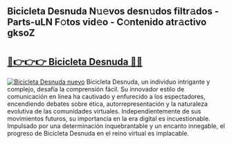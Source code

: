 ## Bicicleta Desnuda N𝚞𝚎vos desn𝚞dos filtr𝚊dos - Parts-uLN F𝚘tos vid𝚎o - C𝚘ntenido atr𝚊ctivo gksoZ

# <h2><a href="http://mbati9.tromn.icu/?c=Bicicleta+Desnuda">🔗👉👉👉 Bicicleta Desnuda 🔗🔗</a></h2>

[![Bicicleta Desnuda nuevo](https://i.imgur.com/pEAQMta.gif)](http://mbati9.tromn.icu/?c=Bicicleta+Desnuda)
Bicicleta Desnuda, un individuo intrigante y complejo, desafía la comprensión fácil. Su innovador estilo de comunicación en línea ha cautivado y enfurecido a los espectadores, encendiendo debates sobre ética, autorrepresentación y la naturaleza evolutiva de las comunidades virtuales. Independientemente de sus movimientos futuros, su importancia en la era digital es incuestionable. Impulsado por una determinación inquebrantable y un encanto innegable, el progreso de Bicicleta Desnuda en el reino virtual es implacable.
